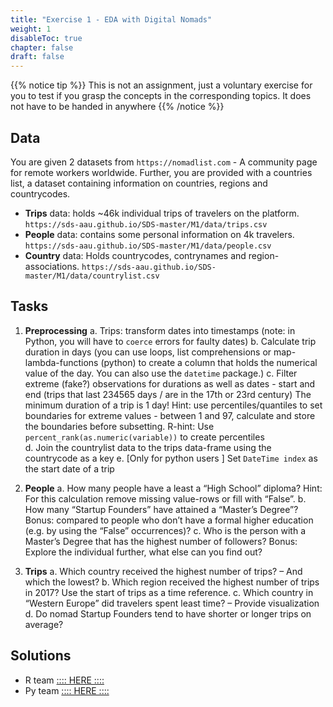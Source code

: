 ```yaml
---
title: "Exercise 1 - EDA with Digital Nomads"
weight: 1
disableToc: true
chapter: false
draft: false
---
```


{{% notice tip %}} This is not an assignment, just a voluntary exercise for you to test if you grasp the concepts in the corresponding topics. It does not have to be handed in anywhere
{{% /notice %}}

## Data

You are given 2 datasets from `https://nomadlist.com` - A community page for remote workers worldwide. Further, you are provided with a countries list, a dataset containing information on countries, regions and countrycodes. 


- **Trips** data: holds ~46k individual trips of travelers on the platform.  `https://sds-aau.github.io/SDS-master/M1/data/trips.csv`
- **People** data:  contains some personal information on 4k travelers. `https://sds-aau.github.io/SDS-master/M1/data/people.csv`
- **Country** data: Holds countrycodes, contrynames and region-associations. `https://sds-aau.github.io/SDS-master/M1/data/countrylist.csv`

## Tasks

1. 	**Preprocessing**
    a.  Trips: transform dates into timestamps (note: in Python, you will have to `coerce` errors for faulty dates)
    b. Calculate trip duration in days (you can use loops, list comprehensions or map-lambda-functions (python) to create a column that holds the numerical value of the day. You can also use the `datetime` package.) 
    c.  Filter extreme (fake?) observations for durations as well as dates - start and end (trips that last 234565 days / are in the 17th or 23rd century)  The minimum duration of a trip is 1 day! Hint: use percentiles/quantiles to set boundaries for extreme values - between 1 and 97, calculate and store the boundaries before subsetting. R-hint: Use `percent_rank(as.numeric(variable))` to create percentiles  
    d. Join the countrylist data to the trips data-frame using the countrycode as a key e. [Only for python users  ] Set `DateTime index` as the start date of a trip                                            	 
2. 	**People**
    a. How many people have a least a “High School” diploma? Hint: For this calculation remove missing value-rows or fill with “False”.
    b. How many “Startup Founders” have attained a “Master’s Degree”? Bonus: compared to people who don’t have a formal higher education (e.g. by using the “False” occurrences)?
    c.  Who is the person with a Master’s Degree that has the highest number of followers? Bonus: Explore the individual further, what else can you find out?

3. 	**Trips**
    a. Which country received the highest number of trips? – And which the lowest? 
    b. Which region received the highest number of trips in 2017? Use the start of trips as a time reference. 
    c. Which country in “Western Europe” did travelers spent least time? – Provide visualization
    d. Do nomad Startup Founders tend to have shorter or longer trips on average? 


## Solutions

* R team [:::: HERE ::::](https://sds-aau.github.io/SDS-master/M1/Notebooks/assignments/assignment1_solution_r_nomads.nb.html)
* Py team [:::: HERE ::::](https://colab.research.google.com/github/SDS-AAU/SDS-master/blob/master/M1/Notebooks/assignments/assignment1-solution-py-nomads.ipynb)


     

 
